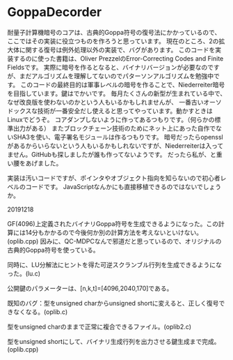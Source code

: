 # GoppaDecorder
耐量子計算機暗号のコアは、古典的Goppa符号の復号法にかかっているので、ここではその実装に役立つものを作ろうと思っています。
現在のところ、2の拡大体に関する復号は例外処理以外の実装で、バグがあります。
このコードを実装するのに使った書籍は、Oliver PrezzelのError-Correcting Codes and Finite Fieldsです。
実際に暗号を作るとなると、バイナリバージョンが必要なのですが、まだアルゴリズムを理解してないのでパターソンアルゴリズムを勉強中です。
このコードの最終目的は軍事レベルの暗号を作ることで、Niederreiter暗号を目指しています。鍵はでかいです。
毎月たくさんの新型が生まれている中で、なぜ改良版を使わないのかという人もいるかもしれませんが、
一番古いオーソドックスな技術が一番安全だし使えると思ってやっています。動かすときはLinuxでどうぞ。
コアダンプしないように作ってあるつもりです。（何らかの標準出力がある）
またブロックチェーン技術のためにネット上にあった自作でないSHA3を使い、電子署名モジュールは作るつもりです。
暗号だったらopensslがあるからいらないという人もいるかもしれないですが、Niederreiterは入ってません。GitHubも探しましたが誰も作ってないようです。
だったら私が、と重い腰をあげました。

実装は汚いコードですが、ポインタやオブジェクト指向を知らないので初心者レベルのコードです。
JavaScriptなんかにも直接移植できるのではないでしょうか。


20191218

GF(4096)上定義されたバイナリGoppa符号を生成できるようになった。この計算には14分もかかるので今後何か別の計算方法を考えないといけない。(oplib.cpp)
因みに、QC-MDPCなんで邪道だと思っているので、オリジナルの古典的Goppa符号を使っている。

同時に、LU分解法にヒントを得た可逆スクランブル行列を生成できるようになった。(lu.c)

公開鍵のパラメーターは、[n,k,t]=[4096,2040,170]である。

既知のバグ：型をunsigned charからunsigned shortに変えると、正しく復号できなくなる。(oplib.c)

型をunsigned charのままで正常に複合できるファイル。(oplib2.c)

型をunsigned shortにして、バイナリ生成行列を出力させる鍵生成まで完成。(oplib.cpp)
